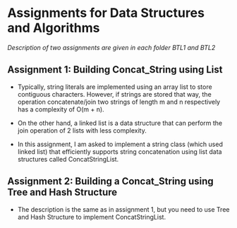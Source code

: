 # Assignments for Data Structures and Algorithms
_Description of two assignments are given in each folder BTL1 and BTL2_
## Assignment 1: Building Concat_String using List
- Typically, string literals are implemented using an array list to store contiguous characters. However, if strings are stored that way, the operation
concatenate/join two strings of length m and n respectively has a complexity of O(m + n).

- On the other hand, a linked list is a data structure that can perform the join operation of 2 lists with less complexity.

- In this assignment, I am asked to implement a string class (which used linked list) that efficiently supports string concatenation using list data structures called ConcatStringList.

## Assignment 2: Building a Concat_String using Tree and Hash Structure
- The description is the same as in assignment 1, but you need to use Tree and Hash Structure to implement ConcatStringList.
